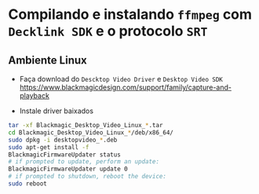 # Compilando e instalando `ffmpeg` com `Decklink SDK` e o protocolo `SRT`

## Ambiente Linux

- Faça download do `Descktop Video Driver` e `Desktop Video SDK` https://www.blackmagicdesign.com/support/family/capture-and-playback 

- Instale driver baixados 

``` bash
tar -xf Blackmagic_Desktop_Video_Linux_*.tar
cd Blackmagic_Desktop_Video_Linux_*/deb/x86_64/
sudo dpkg -i desktopvideo_*.deb
sudo apt-get install -f
BlackmagicFirmwareUpdater status
# if prompted to update, perform an update:
BlackmagicFirmwareUpdater update 0
# if prompted to shutdown, reboot the device:
sudo reboot
```
